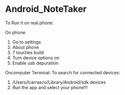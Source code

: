 # Android_NoteTaker

To Run it on real phone:

On phone:
  1. Go to settings
  2. About phone
  3. 7 touches build 
  4. Turn device options on
  5. Enable usb depuration
  
Oncomputer Terminal:
  To search for connected devices:
  1. /Users/lcarrasco/Library/Android/sdk devices
  2. Run the app and select your phone!!!

